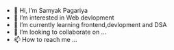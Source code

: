 - 👋 Hi, I’m Samyak Pagariya
- 👀 I’m interested in Web devlopment
- 🌱 I’m currently learning frontend,devlopment and DSA
- 💞️ I’m looking to collaborate on ...
- 📫 How to reach me ...

<!---
samyakpagariya/samyakpagariya is a ✨ special ✨ repository because its `README.md` (this file) appears on your GitHub profile.
You can click the Preview link to take a look at your changes.
--->
